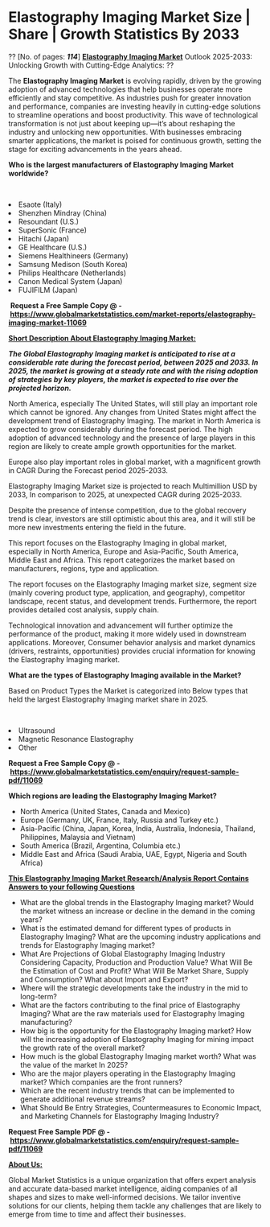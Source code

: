 <H1>Elastography Imaging Market Size | Share | Growth Statistics By 2033</H1><p>?? [No. of pages:&nbsp;<strong><em>114</em></strong>]&nbsp;<strong><a href="https://www.globalmarketstatistics.com/market-reports/elastography-imaging-market-11069">Elastography Imaging&nbsp;Market</a></strong>&nbsp;Outlook 2025-2033: Unlocking Growth with Cutting-Edge Analytics: ??</p><p>The <strong>Elastography Imaging Market</strong> is evolving rapidly, driven by the growing adoption of advanced technologies that help businesses operate more efficiently and stay competitive. As industries push for greater innovation and performance, companies are investing heavily in cutting-edge solutions to streamline operations and boost productivity. This wave of technological transformation is not just about keeping up&mdash;it&rsquo;s about reshaping the industry and unlocking new opportunities. With businesses embracing smarter applications, the market is poised for continuous growth, setting the stage for exciting advancements in the years ahead.</p><p><strong>Who is the largest manufacturers of Elastography Imaging Market worldwide?</strong></p><p>&nbsp;<li>Esaote (Italy)<li>Shenzhen Mindray (China)<li>Resoundant (U.S.)<li>SuperSonic (France)<li>Hitachi (Japan)<li>GE Healthcare (U.S.)<li>Siemens Healthineers (Germany)<li>Samsung Medison (South Korea)<li>Philips Healthcare (Netherlands)<li>Canon Medical System (Japan)<li>FUJIFILM (Japan)</p><p>&nbsp;<strong>Request a Free Sample Copy @ -&nbsp;<a href="https://www.globalmarketstatistics.com/market-reports/elastography-imaging-market-11069">https://www.globalmarketstatistics.com/market-reports/elastography-imaging-market-11069</a></strong></p><p><strong><u>Short Description About Elastography Imaging Market:</u></strong></p><p><strong><em>The Global Elastography Imaging market is anticipated to rise at a considerable rate during the forecast period, between 2025 and 2033. In 2025, the market is growing at a steady rate and with the rising adoption of strategies by key players, the market is expected to rise over the projected horizon.</em></strong></p><p>North America, especially The United States, will still play an important role which cannot be ignored. Any changes from United States might affect the development trend of Elastography Imaging. The market in North America is expected to grow considerably during the forecast period. The high adoption of advanced technology and the presence of large players in this region are likely to create ample growth opportunities for the market.</p><p>Europe also play important roles in global market, with a magnificent growth in CAGR During the Forecast period 2025-2033.</p><p>Elastography Imaging Market size is projected to reach Multimillion USD by 2033, In comparison to 2025, at unexpected CAGR during 2025-2033.</p><p>Despite the presence of intense competition, due to the global recovery trend is clear, investors are still optimistic about this area, and it will still be more new investments entering the field in the future.</p><p>This report focuses on the Elastography Imaging in global market, especially in North America, Europe and Asia-Pacific, South America, Middle East and Africa. This report categorizes the market based on manufacturers, regions, type and application.</p><p>The report focuses on the Elastography Imaging market size, segment size (mainly covering product type, application, and geography), competitor landscape, recent status, and development trends. Furthermore, the report provides detailed cost analysis, supply chain.</p><p>Technological innovation and advancement will further optimize the performance of the product, making it more widely used in downstream applications. Moreover, Consumer behavior analysis and market dynamics (drivers, restraints, opportunities) provides crucial information for knowing the Elastography Imaging market.</p><p><strong>What are the types of Elastography Imaging available in the Market?</strong></p><p>Based on Product Types the Market is categorized into Below types that held the largest Elastography Imaging market share in 2025.</p><p>&nbsp;<li>Ultrasound<li> Magnetic Resonance Elastography<li> Other&nbsp;</p><p><strong>Request a Free Sample Copy @ -&nbsp;<a href="https://www.globalmarketstatistics.com/enquiry/request-sample-pdf/11069">https://www.globalmarketstatistics.com/enquiry/request-sample-pdf/11069</a></strong></p><p><strong>Which regions are leading the Elastography Imaging Market?</strong></p><ul><li>North America (United States, Canada and Mexico)</li><li>Europe (Germany, UK, France, Italy, Russia and Turkey etc.)</li><li>Asia-Pacific (China, Japan, Korea, India, Australia, Indonesia, Thailand, Philippines, Malaysia and Vietnam)</li><li>South America (Brazil, Argentina, Columbia etc.)</li><li>Middle East and Africa (Saudi Arabia, UAE, Egypt, Nigeria and South Africa)</li></ul><p><strong><u>This Elastography Imaging Market Research/Analysis Report Contains Answers to your following Questions</u></strong></p><ul><li>What are the global trends in the Elastography Imaging market? Would the market witness an increase or decline in the demand in the coming years?</li><li>What is the estimated demand for different types of products in Elastography Imaging? What are the upcoming industry applications and trends for Elastography Imaging market?</li><li>What Are Projections of Global Elastography Imaging Industry Considering Capacity, Production and Production Value? What Will Be the Estimation of Cost and Profit? What Will Be Market Share, Supply and Consumption? What about Import and Export?</li><li>Where will the strategic developments take the industry in the mid to long-term?</li><li>What are the factors contributing to the final price of Elastography Imaging? What are the raw materials used for Elastography Imaging manufacturing?</li><li>How big is the opportunity for the Elastography Imaging market? How will the increasing adoption of Elastography Imaging for mining impact the growth rate of the overall market?</li><li>How much is the global Elastography Imaging market worth? What was the value of the market In 2025?</li><li>Who are the major players operating in the Elastography Imaging market? Which companies are the front runners?</li><li>Which are the recent industry trends that can be implemented to generate additional revenue streams?</li><li>What Should Be Entry Strategies, Countermeasures to Economic Impact, and Marketing Channels for Elastography Imaging Industry?</li></ul><p><strong>Request Free Sample PDF @ -&nbsp;<a href="https://www.globalmarketstatistics.com/enquiry/request-sample-pdf/11069">https://www.globalmarketstatistics.com/enquiry/request-sample-pdf/11069</a></strong></p><p><strong><u>About Us:</u></strong></p><p>Global Market Statistics&nbsp;is a unique organization that offers expert analysis and accurate data-based market intelligence, aiding companies of all shapes and sizes to make well-informed decisions. We tailor inventive solutions for our clients, helping them tackle any challenges that are likely to emerge from time to time and affect their businesses.</p>
